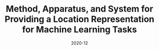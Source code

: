 ---
title: "Method, Apparatus, and System for Providing a Location Representation for Machine Learning Tasks"
collection: patents_pubs
permalink: /patents_pubs/2020-12-patent-17-116727
excerpt: "TODO: Add description"
date: 2020-12
citation: "C. Cervantes &amp; S. Kompella. Method, Apparatus, and System for Providing a Location Representation for Machine Learning Tasks. U.S. Patent Application 17/116727, filed December 2020. Patent Pending"
---